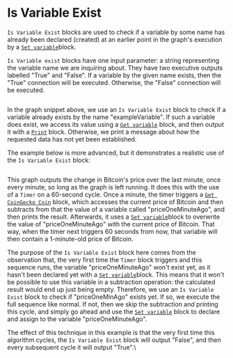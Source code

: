 # Is Variable Exist

`Is Variable Exist` blocks are used to check if a variable by some name has already been declared (created) at an earlier point in the graph's execution by a [`Set variable`](set-variable.md)block.

`Is Variable exist` blocks have one input parameter: a string representing the variable name we are inquiring about. They have two executive outputs labelled "True" and "False". If a variable by the given name exists, then the "True" connection will be executed. Otherwise, the "False" connection will be executed.

<figure><img src="https://i.imgur.com/yGeqS4U.png" alt=""><figcaption></figcaption></figure>

In the graph snippet above, we use an `Is Variable Exist` block to check if a variable already exists by the name "exampleVariable". If such a variable does exist, we access its value using a [`Get variable`](get-variable.md) block, and then output it with a [`Print`](../log/print.md) block. Otherwise, we print a message about how the requested data has not yet been established.

The example below is more advanced, but it demonstrates a realistic use of the `Is Variable Exist` block:

<figure><img src="https://i.imgur.com/Q7xjJBl.png" alt=""><figcaption></figcaption></figure>

This graph outputs the change in Bitcoin's price over the last minute, once every minute, so long as the graph is left running. It does this with the use of a `Timer` on a 60-second cycle. Once a minute, the timer triggers a [`Get CoinGecko Coin`](../coingecko/get-coingecko-coin.md) block, which accesses the current price of Bitcoin and then subtracts from that the value of a variable called "priceOneMinuteAgo", and then prints the result. Afterwards, it uses a [`Set variable`](set-variable.md)block to overwrite the value of "priceOneMinuteAgo" with the current price of Bitcoin. That way, when the timer next triggers 60 seconds from now, that variable will then contain a 1-minute-old price of Bitcoin.

The purpose of the `Is Variable Exist` block here comes from the observation that, the very first time the `Timer` block triggers and this sequence runs, the variable "priceOneMinuteAgo" won't exist yet, as it hasn't been declared yet with a [`Set variable`](set-variable.md)block. This means that it won't be possible to use this variable in a subtraction operation: the calculated result would end up just being empty. Therefore, we use an `Is Variable Exist` block to check if "priceOneMinAgo" exists yet. If so, we execute the full sequence like normal. If not, then we skip the subtraction and printing this cycle, and simply go ahead and use the [`Set variable`](set-variable.md) block to declare and assign to the variable "priceOneMinuteAgo".

The effect of this technique in this example is that the very first time this algorithm cycles, the `Is Variable Exist` block will output "False", and then every subsequent cycle it will output "True".\
